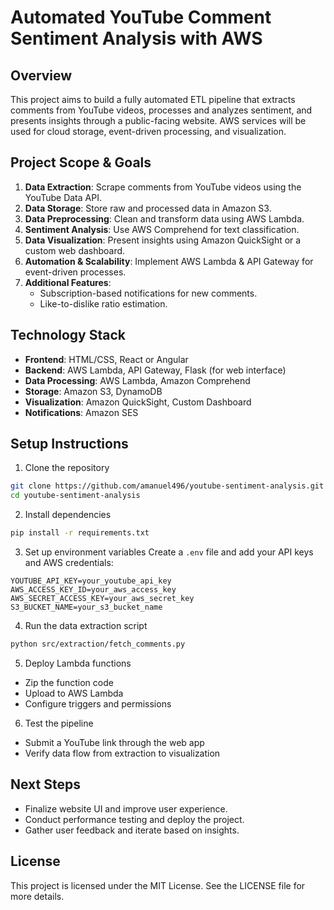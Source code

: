 # Automated YouTube Comment Sentiment Analysis with AWS

## Overview
This project aims to build a fully automated ETL pipeline that extracts comments from YouTube videos, processes and analyzes sentiment, and presents insights through a public-facing website. AWS services will be used for cloud storage, event-driven processing, and visualization.

## Project Scope & Goals
1. **Data Extraction**: Scrape comments from YouTube videos using the YouTube Data API.
2. **Data Storage**: Store raw and processed data in Amazon S3.
3. **Data Preprocessing**: Clean and transform data using AWS Lambda.
4. **Sentiment Analysis**: Use AWS Comprehend for text classification.
5. **Data Visualization**: Present insights using Amazon QuickSight or a custom web dashboard.
6. **Automation & Scalability**: Implement AWS Lambda & API Gateway for event-driven processes.
7. **Additional Features**:
   - Subscription-based notifications for new comments.
   - Like-to-dislike ratio estimation.

## Technology Stack
- **Frontend**: HTML/CSS, React or Angular
- **Backend**: AWS Lambda, API Gateway, Flask (for web interface)
- **Data Processing**: AWS Lambda, Amazon Comprehend
- **Storage**: Amazon S3, DynamoDB
- **Visualization**: Amazon QuickSight, Custom Dashboard
- **Notifications**: Amazon SES

## Setup Instructions
1. Clone the repository
```bash
git clone https://github.com/amanuel496/youtube-sentiment-analysis.git
cd youtube-sentiment-analysis
```

2. Install dependencies
```bash
pip install -r requirements.txt
```

3. Set up environment variables
Create a `.env` file and add your API keys and AWS credentials:
```env
YOUTUBE_API_KEY=your_youtube_api_key
AWS_ACCESS_KEY_ID=your_aws_access_key
AWS_SECRET_ACCESS_KEY=your_aws_secret_key
S3_BUCKET_NAME=your_s3_bucket_name
```

4. Run the data extraction script
```bash
python src/extraction/fetch_comments.py
```

5. Deploy Lambda functions
- Zip the function code
- Upload to AWS Lambda
- Configure triggers and permissions

6. Test the pipeline
- Submit a YouTube link through the web app
- Verify data flow from extraction to visualization

## Next Steps
- Finalize website UI and improve user experience.
- Conduct performance testing and deploy the project.
- Gather user feedback and iterate based on insights.

## License
This project is licensed under the MIT License. See the LICENSE file for more details.